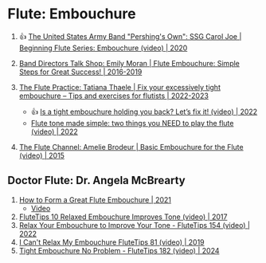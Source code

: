 # Flute: Embouchure

1. :thumbsup: [The United States Army Band "Pershing's Own": SSG Carol Joe | Beginning Flute Series: Embouchure (video) | 2020](https://www.youtube.com/watch?v=HgEgAwl3B9U)
1. [Band Directors Talk Shop: Emily Moran | Flute Embouchure: Simple Steps for Great Success! | 2016-2019](https://banddirectorstalkshop.com/flute-embouchure/)
1. [The Flute Practice: Tatiana Thaele | Fix your excessively tight embouchure – Tips and exercises for flutists | 2022-2023](https://theflutepractice.com/blog/dealing-with-a-tight-embouchure/)
   - :thumbsup: [Is a tight embouchure holding you back? Let’s fix it! (video) | 2022](https://www.youtube.com/watch?v=fx5DDl_AMbk)
   - [Flute tone made simple: two things you NEED to play the flute (video) | 2022](https://www.youtube.com/watch?v=2-pUCSOhuac)

1. [The Flute Channel: Amelie Brodeur | Basic Embouchure for the Flute (video) | 2015](https://www.youtube.com/watch?v=rSjOje7Trsw)


## Doctor Flute: Dr. Angela McBrearty

1. [How to Form a Great Flute Embouchure | 2021 ](https://doctorflute.com/how-to-form-a-great-flute-embouchure/)
   - [Video](https://www.youtube.com/watch?v=21s-VmJ4tok)
1. [FluteTips 10 Relaxed Embouchure Improves Tone (video) | 2017](https://www.youtube.com/watch?v=VCvahYI_BEw)
1. [Relax Your Embouchure to Improve Your Tone - FluteTips 154 (video) | 2022](https://www.youtube.com/watch?v=EOpkY4ppN_Q)
1. [I Can't Relax My Embouchure FluteTips 81 (video) | 2019](https://www.youtube.com/watch?v=X1AuZxThCIk)
1. [Tight Embouchure No Problem - FluteTips 182 (video) | 2024](https://www.youtube.com/watch?v=HWCmSLUKaik)

